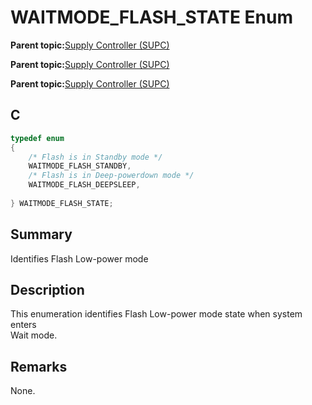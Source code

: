 # WAITMODE\_FLASH\_STATE Enum

**Parent topic:**[Supply Controller \(SUPC\)](GUID-78E65C62-E36B-4FDE-9E7C-B7E671C321F5.md)

**Parent topic:**[Supply Controller \(SUPC\)](GUID-AAEA9536-A589-47D4-B8D4-9C401B40C9AC.md)

**Parent topic:**[Supply Controller \(SUPC\)](GUID-9BDF339F-E2FE-41C7-96E3-E550DAE91D45.md)

## C

```c
typedef enum
{
    /* Flash is in Standby mode */
    WAITMODE_FLASH_STANDBY,
    /* Flash is in Deep-powerdown mode */
    WAITMODE_FLASH_DEEPSLEEP,
    
} WAITMODE_FLASH_STATE;

```

## Summary

Identifies Flash Low-power mode

## Description

This enumeration identifies Flash Low-power mode state when system enters<br />Wait mode.

## Remarks

None.

